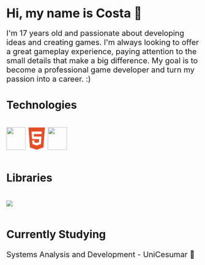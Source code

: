 <h1 style="font-size: 32px;">Hi, my name is Costa 👋</h1>
<p style="font-size: 20px;">
I'm 17 years old and passionate about developing ideas and creating games.  
I'm always looking to offer a great gameplay experience,  
paying attention to the small details that make a big difference.  
My goal is to become a professional game developer  
and turn my passion into a career. :)
</p>

<h2 style="font-size: 28px;">Technologies</h2>
<div style="display: inline_block"><br>
  <img align="center" height="60" width="50" src="https://cdn.jsdelivr.net/gh/devicons/devicon@latest/icons/c/c-original.svg" />
  <img align="center" height="60" width="50" src="https://raw.githubusercontent.com/devicons/devicon/master/icons/html5/html5-plain.svg">
  <img align="center" height="60" width="50" src="https://cdn.jsdelivr.net/gh/devicons/devicon@latest/icons/css3/css3-original.svg" />
</div><br/>

<h2 style="font-size: 28px;">Libraries</h2>
<div style="display: inline_block"><br>
  <img align="center" height="60" src="https://github.com/raysan5/raylib/blob/master/logo/raylib.ico">
</div><br/>

<h2 style="font-size: 28px;">Currently Studying</h2>
<p style="font-size: 20px;">
Systems Analysis and Development - UniCesumar 📕
</p>
